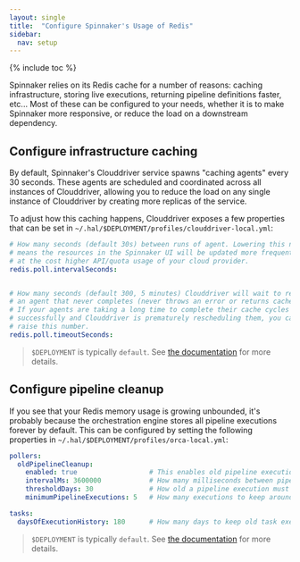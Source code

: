 ```yaml
---
layout: single
title:  "Configure Spinnaker's Usage of Redis"
sidebar:
  nav: setup
---
```


{% include toc %}

Spinnaker relies on its Redis cache for a number of reasons: caching
infrastructure, storing live executions, returning pipeline definitions faster,
etc... Most of these can be configured to your needs, whether it is to make
Spinnaker more responsive, or reduce the load on a downstream dependency.

## Configure infrastructure caching

By default, Spinnaker's Clouddriver service spawns "caching agents" every
30 seconds. These agents are scheduled and coordinated across all instances of
Clouddriver, allowing you to reduce the load on any single instance of
Clouddriver by creating more replicas of the service.

To adjust how this caching happens, Clouddriver exposes a few properties that
can be set in `~/.hal/$DEPLOYMENT/profiles/clouddriver-local.yml`:

```yaml
# How many seconds (default 30s) between runs of agent. Lowering this number
# means the resources in the Spinnaker UI will be updated more frequently,
# at the cost higher API/quota usage of your cloud provider.
redis.poll.intervalSeconds:


# How many seconds (default 300, 5 minutes) Clouddriver will wait to reschedule
# an agent that never completes (never throws an error or returns cache data).
# If your agents are taking a long time to complete their cache cycles
# successfully and Clouddriver is prematurely rescheduling them, you can try to
# raise this number.
redis.poll.timeoutSeconds:
```

> `$DEPLOYMENT` is typically `default`. See [the
> documentation](/reference/halyard#deployments) for more details.

## Configure pipeline cleanup

If you see that your Redis memory usage is growing unbounded, it's probably
because the orchestration engine stores all pipeline executions forever by
default. This can be configured by setting the following properties in
`~/.hal/$DEPLOYMENT/profiles/orca-local.yml`:

```yaml
pollers:
  oldPipelineCleanup:
    enabled: true                  # This enables old pipeline execution cleanup (default: false)
    intervalMs: 3600000            # How many milliseconds between pipeline cleanup runs (default: 1hr or 3600000)
    thresholdDays: 30              # How old a pipeline execution must be to be deleted (default: 30)
    minimumPipelineExecutions: 5   # How many executions to keep around (default: 5)

tasks:
  daysOfExecutionHistory: 180      # How many days to keep old task executions around.
```

> `$DEPLOYMENT` is typically `default`. See [the
> documentation](/reference/halyard#deployments) for more details.
